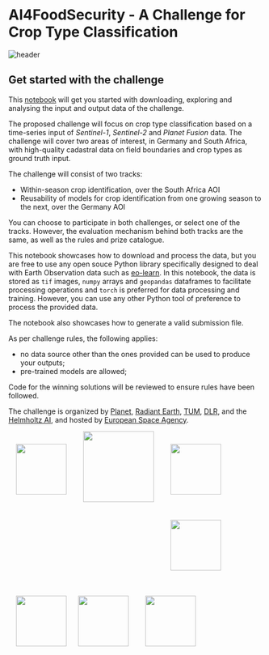 # AI4FoodSecurity - A Challenge for Crop Type Classification

![header](https://ai4eo.de/wp-content/uploads/2021/10/image-3.png)

## Get started with the challenge

This [notebook](notebook/starter-pack.ipynb) will get you started with downloading, exploring and analysing the input and output data of the challenge.

The proposed challenge will focus on crop type classification based on a time-series input of _Sentinel-1_, _Sentinel-2_ and _Planet Fusion_ data. The challenge will cover two areas of interest, in Germany and South Africa, with high-quality cadastral data on field boundaries and crop types as ground truth input. 

The challenge will consist of two tracks:
  * Within-season crop identification, over the South Africa AOI
  * Reusability of models for crop identification from one growing season to the next, over the Germany AOI

You can choose to participate in both challenges, or select one of the tracks. However, the evaluation mechanism behind both tracks are the same, as well as the rules and prize catalogue.

This notebook showcases how to download and process the data, but you are free to use any open souce Python library specifically designed to deal with Earth Observation data such as [eo-learn](https://eo-learn.readthedocs.io/en/latest/index.html). In this notebook, the data is stored as `tif` images, `numpy` arrays and `geopandas` dataframes to facilitate processing operations and `torch` is preferred for data processing and training. However, you can use any other Python tool of preference to process the provided data.

The notebook also showcases how to generate a valid submission file.

As per challenge rules, the following applies:
 * no data source other than the ones provided can be used to produce your outputs;
 * pre-trained models are allowed;

Code for the winning solutions will be reviewed to ensure rules have been followed.

The challenge is organized by [Planet](https://www.planet.com/), [Radiant Earth](https://www.radiant.earth/), [TUM](https://www.tum.de/), [DLR](https://www.dlr.de/DE/Home/home_node.html), and the [Helmholtz AI](https://www.helmholtz.ai/), and hosted by [European Space Agency](https://www.esa.int/).


<div>
    <img src="https://upload.wikimedia.org/wikipedia/commons/3/39/Planet_logo_New.png" width="100" 
         align="left" style="padding-top: 25px; padding-right: 15px; padding-bottom: 25px; padding-left: 15px"/>
    <img src="https://radiant-assets.s3.us-west-2.amazonaws.com/PrimaryREFLogo.png" width="140" 
         align="left" style="padding-top: px; padding-right: 15px; padding-bottom: 30px; padding-left: 15px"/>
    <img src="https://www.hzdr.de/coltray/img/TUM_logo.png" width="100" 
         align="left" style="padding-top: 25px; padding-right: 15px; padding-bottom: 25px; padding-left: 15px"/>
    <img src="https://www.etp4hpc.eu/img/image/fotos/dlr_logo_engl_schwarz.jpg?&q=100" width="100" 
         align="left" style="padding-top: 25px; padding-right: 15px; padding-bottom: 25px; padding-left: 15px"/>
    <img src="https://www.hzdr.de/db/PicOri?pOid=60735" width="100" 
         align="left" style="padding-top: 25px; padding-right: 5px; padding-bottom: 25px; padding-left: 15px"/>
    <img src="https://www.arianespace.com/wp-content/uploads/2014/10/esa-logo.bmp" width="100" 
         align="left" style="padding-top: 25px; padding-right: 15px; padding-bottom: 25px; padding-left: 15px"/>
    <img src="https://www.innovation-beratung-foerderung.de/INNO/Redaktion/DE/Bilder/Titelbilder/titel_foerderlogo_bmwi.jpg;jsessionid=87FF10902FD09A1B7263581C3C3B95CD?__blob=normal&v=3" width="100" 
         align="left" style="padding-top: 25px; padding-right: 15px; padding-bottom: 25px; padding-left: 15px"/>
</div>
